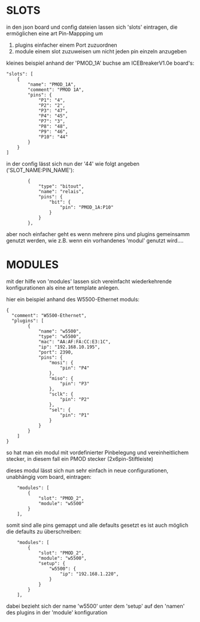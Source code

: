 # SLOTS

in den json board und config dateien lassen sich 'slots' eintragen,
die ermöglichen eine art Pin-Mappping um

1. plugins einfacher einem Port zuzuordnen
2. module einem slot zuzuweisen um nicht jeden pin einzeln anzugeben

kleines beispiel anhand der 'PMOD_1A' buchse am ICEBreakerV1.0e board's:

```
"slots": [
    {
        "name": "PMOD_1A",
        "comment": "PMOD 1A",
        "pins": {
            "P1": "4",
            "P2": "2",
            "P3": "47",
            "P4": "45",
            "P7": "3",
            "P8": "48",
            "P9": "46",
            "P10": "44"
        }
    }
]
```

in der config lässt sich nun der '44' wie folgt angeben ('SLOT_NAME:PIN_NAME'):
```
        {
            "type": "bitout",
            "name": "relais",
            "pins": {
                "bit": {
                    "pin": "PMOD_1A:P10"
                }
            }
        },
```

aber noch einfacher geht es wenn mehrere pins und plugins gemeinsamm genutzt werden,
wie z.B. wenn ein vorhandenes 'modul' genutzt wird....

# MODULES

mit der hilfe von 'modules' lassen sich vereinfacht wiederkehrende
konfigurationen als eine art template anlegen.

hier ein beispiel anhand des W5500-Ethernet moduls:

```
{
  "comment": "W5500-Ethernet",
  "plugins": [
        {
            "name": "w5500",
            "type": "w5500",
            "mac": "AA:AF:FA:CC:E3:1C",
            "ip": "192.168.10.195",
            "port": 2390,
            "pins": {
                "mosi": {
                    "pin": "P4"
                },
                "miso": {
                    "pin": "P3"
                },
                "sclk": {
                    "pin": "P2"
                },
                "sel": {
                    "pin": "P1"
                }
            }
        }
    ]
}
```

so hat man ein modul mit vordefinierter Pinbelegung und vereinheitlichem stecker,
in diesem fall ein PMOD stecker (2x6pin-Stiftleiste)

dieses modul lässt sich nun sehr einfach in neue configurationen,
unabhängig vom board, eintragen:

```
    "modules": [
        {
            "slot": "PMOD_2",
            "module": "w5500"
        }
    ],
```

somit sind alle pins gemappt und alle defaults gesetzt
es ist auch möglich die defaults zu überschreiben:

```
    "modules": [
        {
            "slot": "PMOD_2",
            "module": "w5500",
            "setup": {
                "w5500": {
                    "ip": "192.168.1.220",
                }
            }
        }
    ],
```

dabei bezieht sich der name 'w5500' unter dem 'setup'
auf den 'namen' des plugins in der 'module' konfiguration




